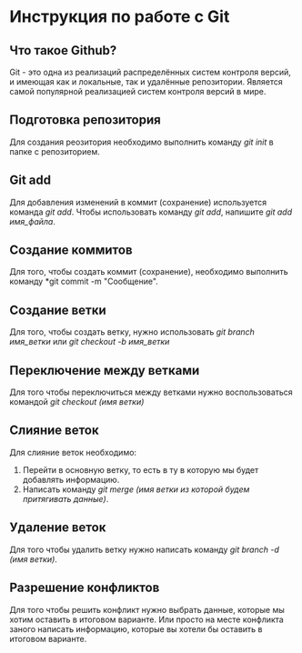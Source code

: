 # Инструкция по работе с Git

## Что такое Github?

Git - это одна из реализаций распределённых систем контроля версий, и имеющая как и локальные, так и удалённые репозитории. Является самой популярной реализацией систем контроля версий в мире.


## Подготовка репозитория

Для создания реозитория необходимо выполнить команду *git init* в папке с репозиторием.

## Git add

Для добавления изменений в коммит (сохранение) используется команда *git add*. Чтобы использовать команду *git add*, напишите *git add имя_файла*.

## Создание коммитов

Для того, чтобы создать коммит (сохранение), необходимо выполнить команду *git commit -m "Сообщение".

## Создание ветки

Для того, чтобы создать ветку, нужно использовать *git branch имя_ветки* или *git checkout -b имя_ветки*

## Переключение между ветками

Для того чтобы переключиться между ветками нужно воспользоваться командой *git checkout (имя ветки)*

## Слияние веток

Для слияние веток необходимо:

1. Перейти в основную ветку, то есть в ту в которую мы будет добавлять информацию.
2. Написать команду *git merge (имя ветки из которой будем притягивать данные)*.

## Удаление веток

Для того чтобы удалить ветку нужно написать команду *git branch -d (имя ветки)*.

## Разрешение конфликтов

Для того чтобы решить конфликт нужно выбрать данные, которые мы хотим оставить в итоговом варианте. Или просто на месте конфликта заного написать информацию, которые вы хотели бы оставить в итоговом варианте.

